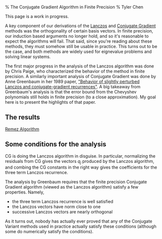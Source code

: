 % The Conjugate Gradient Algorithm in Finite Precision
% Tyler Chen

This page is a work in progress.

A key component of our derivations of the [Lanczos](./arnoldi_lanczos.html) and [Conjugate Gradient](./cg_derivation.html) methods was the orthogonality of certain basis vectors.
In finite precision, our induction based arguments no longer hold, and so it's reasonable to expect the algorithms will fail.
That said, since you're reading about these methods, they must somehow still be usable in practice.
This turns out to be the case, and both methods are widely used for eignevalue problems and solving linear systems.

The first major progress in the analysis of the Lanczos algorithm was done by Chris Paige, who characterized the behavior of the method in finite precision. 
A similarly important analysis of Conjugate Gradient was done by Anne Greenbaum in her 1989 paper, ["Behavior of slightly perturbed Lanczos and conjugate-gradient recurrences"](https://www.sciencedirect.com/science/article/pii/0024379589902851).
A big takeaway from Greenbaum's analysis is that the error bound from the Chevyshev polynomials still holds in finite precision (to a close approximation).
My goal here is to present the highlights of that paper.

## The results


[Remez Algorithm](./remez.html)

## Some conditions for the analysis
CG is doing the Lanczos algorithm in disguise. In particular, normalizing the residuals from CG gives the vectors $q_j$ produced by the Lanczos algorithm, and combing the CG constants in the right way gives the coefficients for the three term Lanczos recurrence.

The analysis by Greenbaum requires that the finite precision Conjugate Gradient algorithm (viewed as the Lanczos algorithm) satisfy a few properties.
Namely,

- the three term Lanczos recurrence is well satisfied
- the Lanczos vectors have norm close to one
- successive Lanczos vectors are nearly orthogonal

As it turns out, nobody has actually ever proved that any of the Conjugate Variant methods used in practice actually satisfy these conditions (although some do numerically satisfy the conditions).

